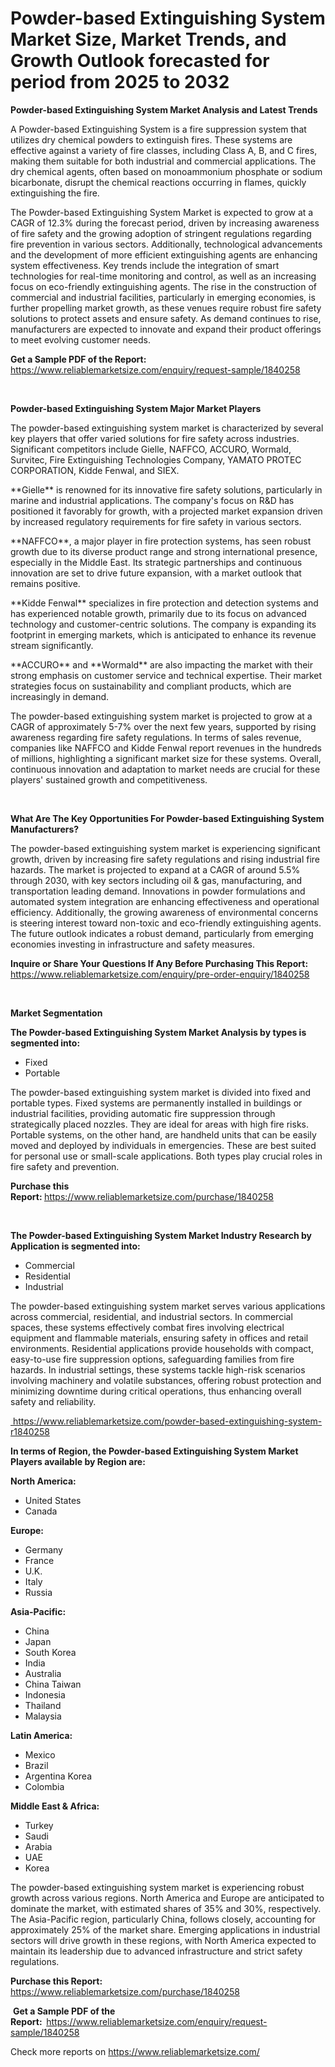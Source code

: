 <p><h1>Powder-based Extinguishing System Market Size, Market Trends, and Growth Outlook forecasted for period from 2025 to 2032</h1></p><p><strong>Powder-based Extinguishing System Market Analysis and Latest Trends</strong></p>
<p><p>A Powder-based Extinguishing System is a fire suppression system that utilizes dry chemical powders to extinguish fires. These systems are effective against a variety of fire classes, including Class A, B, and C fires, making them suitable for both industrial and commercial applications. The dry chemical agents, often based on monoammonium phosphate or sodium bicarbonate, disrupt the chemical reactions occurring in flames, quickly extinguishing the fire.</p><p>The Powder-based Extinguishing System Market is expected to grow at a CAGR of 12.3% during the forecast period, driven by increasing awareness of fire safety and the growing adoption of stringent regulations regarding fire prevention in various sectors. Additionally, technological advancements and the development of more efficient extinguishing agents are enhancing system effectiveness. Key trends include the integration of smart technologies for real-time monitoring and control, as well as an increasing focus on eco-friendly extinguishing agents. The rise in the construction of commercial and industrial facilities, particularly in emerging economies, is further propelling market growth, as these venues require robust fire safety solutions to protect assets and ensure safety. As demand continues to rise, manufacturers are expected to innovate and expand their product offerings to meet evolving customer needs.</p></p>
<p><strong>Get a Sample PDF of the Report:&nbsp;</strong> <a href="https://www.reliablemarketsize.com/enquiry/request-sample/1840258?utm_campaign=2235&utm_medium=2&utm_source=Github&utm_content=ia&utm_term=28022025&utm_id=powder-based-extinguishing-system">https://www.reliablemarketsize.com/enquiry/request-sample/1840258</a></p>
<p>&nbsp;</p>
<p><strong>Powder-based Extinguishing System Major Market Players</strong></p>
<p><p>The powder-based extinguishing system market is characterized by several key players that offer varied solutions for fire safety across industries. Significant competitors include Gielle, NAFFCO, ACCURO, Wormald, Survitec, Fire Extinguishing Technologies Company, YAMATO PROTEC CORPORATION, Kidde Fenwal, and SIEX.</p><p>**Gielle** is renowned for its innovative fire safety solutions, particularly in marine and industrial applications. The company's focus on R&D has positioned it favorably for growth, with a projected market expansion driven by increased regulatory requirements for fire safety in various sectors.</p><p>**NAFFCO**, a major player in fire protection systems, has seen robust growth due to its diverse product range and strong international presence, especially in the Middle East. Its strategic partnerships and continuous innovation are set to drive future expansion, with a market outlook that remains positive.</p><p>**Kidde Fenwal** specializes in fire protection and detection systems and has experienced notable growth, primarily due to its focus on advanced technology and customer-centric solutions. The company is expanding its footprint in emerging markets, which is anticipated to enhance its revenue stream significantly.</p><p>**ACCURO** and **Wormald** are also impacting the market with their strong emphasis on customer service and technical expertise. Their market strategies focus on sustainability and compliant products, which are increasingly in demand.</p><p>The powder-based extinguishing system market is projected to grow at a CAGR of approximately 5-7% over the next few years, supported by rising awareness regarding fire safety regulations. In terms of sales revenue, companies like NAFFCO and Kidde Fenwal report revenues in the hundreds of millions, highlighting a significant market size for these systems. Overall, continuous innovation and adaptation to market needs are crucial for these players' sustained growth and competitiveness.</p></p>
<p>&nbsp;</p>
<p><strong>What Are The Key Opportunities For Powder-based Extinguishing System Manufacturers?</strong></p>
<p><p>The powder-based extinguishing system market is experiencing significant growth, driven by increasing fire safety regulations and rising industrial fire hazards. The market is projected to expand at a CAGR of around 5.5% through 2030, with key sectors including oil & gas, manufacturing, and transportation leading demand. Innovations in powder formulations and automated system integration are enhancing effectiveness and operational efficiency. Additionally, the growing awareness of environmental concerns is steering interest toward non-toxic and eco-friendly extinguishing agents. The future outlook indicates a robust demand, particularly from emerging economies investing in infrastructure and safety measures.</p></p>
<p><strong>Inquire or Share Your Questions If Any Before Purchasing This Report:</strong> <a href="https://www.reliablemarketsize.com/enquiry/pre-order-enquiry/1840258?utm_campaign=2235&utm_medium=2&utm_source=Github&utm_content=ia&utm_term=28022025&utm_id=powder-based-extinguishing-system">https://www.reliablemarketsize.com/enquiry/pre-order-enquiry/1840258</a></p>
<p>&nbsp;</p>
<p><strong>Market Segmentation</strong></p>
<p><strong>The Powder-based Extinguishing System Market Analysis by types is segmented into:</strong></p>
<p><ul><li>Fixed</li><li>Portable</li></ul></p>
<p><p>The powder-based extinguishing system market is divided into fixed and portable types. Fixed systems are permanently installed in buildings or industrial facilities, providing automatic fire suppression through strategically placed nozzles. They are ideal for areas with high fire risks. Portable systems, on the other hand, are handheld units that can be easily moved and deployed by individuals in emergencies. These are best suited for personal use or small-scale applications. Both types play crucial roles in fire safety and prevention.</p></p>
<p><strong>Purchase this Report:&nbsp;</strong><a href="https://www.reliablemarketsize.com/purchase/1840258?utm_campaign=2235&utm_medium=2&utm_source=Github&utm_content=ia&utm_term=28022025&utm_id=powder-based-extinguishing-system">https://www.reliablemarketsize.com/purchase/1840258</a></p>
<p>&nbsp;</p>
<p><strong>The Powder-based Extinguishing System Market Industry Research by Application is segmented into:</strong></p>
<p><ul><li>Commercial</li><li>Residential</li><li>Industrial</li></ul></p>
<p><p>The powder-based extinguishing system market serves various applications across commercial, residential, and industrial sectors. In commercial spaces, these systems effectively combat fires involving electrical equipment and flammable materials, ensuring safety in offices and retail environments. Residential applications provide households with compact, easy-to-use fire suppression options, safeguarding families from fire hazards. In industrial settings, these systems tackle high-risk scenarios involving machinery and volatile substances, offering robust protection and minimizing downtime during critical operations, thus enhancing overall safety and reliability.</p></p>
<p><a href="https://www.reliablemarketsize.com/powder-based-extinguishing-system-r1840258?utm_campaign=2235&utm_medium=2&utm_source=Github&utm_content=ia&utm_term=28022025&utm_id=powder-based-extinguishing-system">&nbsp;https://www.reliablemarketsize.com/powder-based-extinguishing-system-r1840258</a></p>
<p><strong>In terms of Region, the Powder-based Extinguishing System Market Players available by Region are:</strong></p>
<p>
    <p> <strong> North America: </strong>
        <ul>
            <li>United States</li>
            <li>Canada</li>
        </ul>
        </p> 
    <p> <strong> Europe: </strong>
        <ul>
            <li>Germany</li>
            <li>France</li>
            <li>U.K.</li>
            <li>Italy</li>
            <li>Russia</li>
        </ul>
        </p> 
    <p> <strong> Asia-Pacific: </strong>
        <ul>
            <li>China</li>
            <li>Japan</li>
            <li>South Korea</li>
            <li>India</li>
            <li>Australia</li>
            <li>China Taiwan</li>
            <li>Indonesia</li>
            <li>Thailand</li>
            <li>Malaysia</li>
        </ul>
        </p> 
    <p> <strong> Latin America: </strong>
        <ul>
            <li>Mexico</li>
            <li>Brazil</li>
            <li>Argentina Korea</li>
            <li>Colombia</li>
        </ul>
        </p> 
    <p> <strong> Middle East & Africa: </strong>
        <ul>
            <li>Turkey</li>
            <li>Saudi</li>
            <li>Arabia</li>
            <li>UAE</li>
            <li>Korea</li>
        </ul>
    </p>
    </p>
<p><p>The powder-based extinguishing system market is experiencing robust growth across various regions. North America and Europe are anticipated to dominate the market, with estimated shares of 35% and 30%, respectively. The Asia-Pacific region, particularly China, follows closely, accounting for approximately 25% of the market share. Emerging applications in industrial sectors will drive growth in these regions, with North America expected to maintain its leadership due to advanced infrastructure and strict safety regulations.</p></p>
<p><strong>Purchase this Report: </strong><a href="https://www.reliablemarketsize.com/purchase/1840258?utm_campaign=2235&utm_medium=2&utm_source=Github&utm_content=ia&utm_term=28022025&utm_id=powder-based-extinguishing-system">https://www.reliablemarketsize.com/purchase/1840258</a></p>
<p>&nbsp;<strong>Get a Sample PDF of the Report:&nbsp;&nbsp;</strong><a href="https://www.reliablemarketsize.com/enquiry/request-sample/1840258?utm_campaign=2235&utm_medium=2&utm_source=Github&utm_content=ia&utm_term=28022025&utm_id=powder-based-extinguishing-system">https://www.reliablemarketsize.com/enquiry/request-sample/1840258</a></p>
<p><strong></strong></p>
<p>Check more reports on <a href="https://www.reliablemarketsize.com/?utm_campaign=2235&utm_medium=2&utm_source=Github&utm_content=ia&utm_term=28022025&utm_id=powder-based-extinguishing-system">https://www.reliablemarketsize.com/</a></p>
